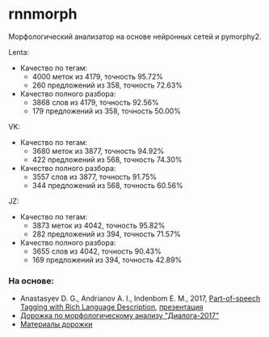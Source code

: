 # rnnmorph
Морфологический анализатор на основе нейронных сетей и pymorphy2.

Lenta:
* Качество по тегам:
  * 4000 меток из 4179, точность 95.72%
  * 260 предложений из 358, точность 72.63%
* Качество полного разбора:
  * 3868 слов из 4179, точность 92.56%
  * 179 предложений из 358, точность 50.00%

VK:
* Качество по тегам:
  * 3680 меток из 3877, точность 94.92%
  * 422 предложений из 568, точность 74.30%
* Качество полного разбора:
  * 3557 слов из 3877, точность 91.75%
  * 344 предложений из 568, точность 60.56%

JZ:
* Качество по тегам:
  * 3873 меток из 4042, точность 95.82%
  * 282 предложений из 394, точность 71.57%
* Качество полного разбора:
  * 3655 слов из 4042, точность 90.43%
  * 169 предложений из 394, точность 42.89%


### На основе: ###
* Anastasyev D. G., Andrianov A. I., Indenbom E. M., 2017, [Part-of-speech Tagging with Rich Language Description](http://www.dialog-21.ru/media/3895/anastasyevdgetal.pdf), [презентация](http://www.dialog-21.ru/media/4102/anastasyev.pdf)
* [Дорожка по морфологическому анализу "Диалога-2017"](http://www.dialog-21.ru/evaluation/2017/morphology/)
* [Материалы дорожки](https://github.com/dialogue-evaluation/morphoRuEval-2017)

